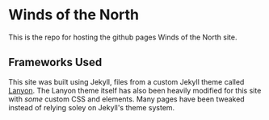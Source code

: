 # Winds of the North

This is the repo for hosting the github pages Winds of the North site.

## Frameworks Used

This site was built using Jekyll, files from a custom Jekyll theme called [Lanyon](https://github.com/poole/lanyon). The Lanyon theme itself has also been heavily modified for this site with *some* custom CSS and elements.
Many pages have been tweaked instead of relying soley on Jekyll's theme system.